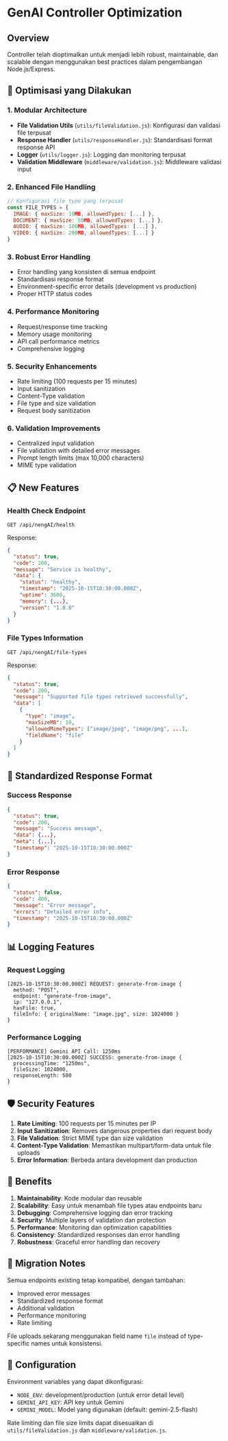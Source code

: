 # GenAI Controller Optimization

## Overview
Controller telah dioptimalkan untuk menjadi lebih robust, maintainable, dan scalable dengan menggunakan best practices dalam pengembangan Node.js/Express.

## 🔧 Optimisasi yang Dilakukan

### 1. **Modular Architecture**
- **File Validation Utils** (`utils/fileValidation.js`): Konfigurasi dan validasi file terpusat
- **Response Handler** (`utils/responseHandler.js`): Standardisasi format response API
- **Logger** (`utils/logger.js`): Logging dan monitoring terpusat
- **Validation Middleware** (`middleware/validation.js`): Middleware validasi input

### 2. **Enhanced File Handling**
```javascript
// Konfigurasi file type yang terpusat
const FILE_TYPES = {
  IMAGE: { maxSize: 10MB, allowedTypes: [...] },
  DOCUMENT: { maxSize: 50MB, allowedTypes: [...] },
  AUDIO: { maxSize: 100MB, allowedTypes: [...] },
  VIDEO: { maxSize: 200MB, allowedTypes: [...] }
}
```

### 3. **Robust Error Handling**
- Error handling yang konsisten di semua endpoint
- Standardisasi response format
- Environment-specific error details (development vs production)
- Proper HTTP status codes

### 4. **Performance Monitoring**
- Request/response time tracking
- Memory usage monitoring
- API call performance metrics
- Comprehensive logging

### 5. **Security Enhancements**
- Rate limiting (100 requests per 15 minutes)
- Input sanitization
- Content-Type validation
- File type and size validation
- Request body sanitization

### 6. **Validation Improvements**
- Centralized input validation
- File validation with detailed error messages
- Prompt length limits (max 10,000 characters)
- MIME type validation

## 📋 New Features

### Health Check Endpoint
```http
GET /api/nengAI/health
```
Response:
```json
{
  "status": true,
  "code": 200,
  "message": "Service is healthy",
  "data": {
    "status": "healthy",
    "timestamp": "2025-10-15T10:30:00.000Z",
    "uptime": 3600,
    "memory": {...},
    "version": "1.0.0"
  }
}
```

### File Types Information
```http
GET /api/nengAI/file-types
```
Response:
```json
{
  "status": true,
  "code": 200,
  "message": "Supported file types retrieved successfully",
  "data": [
    {
      "type": "image",
      "maxSizeMB": 10,
      "allowedMimeTypes": ["image/jpeg", "image/png", ...],
      "fieldName": "file"
    }
  ]
}
```

## 🔄 Standardized Response Format

### Success Response
```json
{
  "status": true,
  "code": 200,
  "message": "Success message",
  "data": {...},
  "meta": {...},
  "timestamp": "2025-10-15T10:30:00.000Z"
}
```

### Error Response
```json
{
  "status": false,
  "code": 400,
  "message": "Error message",
  "errors": "Detailed error info",
  "timestamp": "2025-10-15T10:30:00.000Z"
}
```

## 📊 Logging Features

### Request Logging
```
[2025-10-15T10:30:00.000Z] REQUEST: generate-from-image {
  method: "POST",
  endpoint: "generate-from-image",
  ip: "127.0.0.1",
  hasFile: true,
  fileInfo: { originalName: "image.jpg", size: 1024000 }
}
```

### Performance Logging
```
[PERFORMANCE] Gemini API Call: 1250ms
[2025-10-15T10:30:00.000Z] SUCCESS: generate-from-image {
  processingTime: "1250ms",
  fileSize: 1024000,
  responseLength: 500
}
```

## 🛡️ Security Features

1. **Rate Limiting**: 100 requests per 15 minutes per IP
2. **Input Sanitization**: Removes dangerous properties dari request body
3. **File Validation**: Strict MIME type dan size validation
4. **Content-Type Validation**: Memastikan multipart/form-data untuk file uploads
5. **Error Information**: Berbeda antara development dan production

## 🎯 Benefits

1. **Maintainability**: Kode modular dan reusable
2. **Scalability**: Easy untuk menambah file types atau endpoints baru
3. **Debugging**: Comprehensive logging dan error tracking
4. **Security**: Multiple layers of validation dan protection
5. **Performance**: Monitoring dan optimization capabilities
6. **Consistency**: Standardized responses dan error handling
7. **Robustness**: Graceful error handling dan recovery

## 📝 Migration Notes

Semua endpoints existing tetap kompatibel, dengan tambahan:
- Improved error messages
- Standardized response format
- Additional validation
- Performance monitoring
- Rate limiting

File uploads sekarang menggunakan field name `file` instead of type-specific names untuk konsistensi.

## 🔧 Configuration

Environment variables yang dapat dikonfigurasi:
- `NODE_ENV`: development/production (untuk error detail level)
- `GEMINI_API_KEY`: API key untuk Gemini
- `GEMINI_MODEL`: Model yang digunakan (default: gemini-2.5-flash)

Rate limiting dan file size limits dapat disesuaikan di `utils/fileValidation.js` dan `middleware/validation.js`.